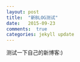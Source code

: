 ```yaml
---
layout: post
title:  "新BLOG测试"
date:   2015-09-23
comments:  true
categories: jekyll update
---
```


测试一下自己的新博客:)
